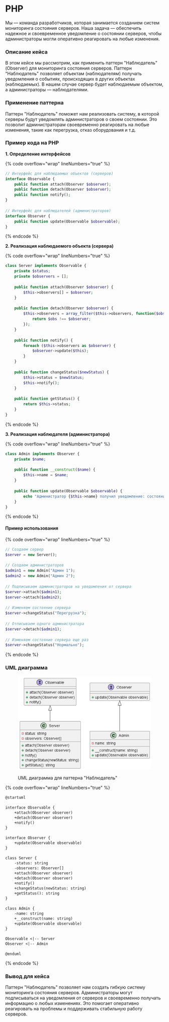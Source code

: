 # PHP

Мы — команда разработчиков, которая занимается созданием систем мониторинга состояния серверов. Наша задача — обеспечить надежное и своевременное уведомление о состоянии серверов, чтобы администраторы могли оперативно реагировать на любые изменения.

### Описание кейса

В этом кейсе мы рассмотрим, как применить паттерн "Наблюдатель" (Observer) для мониторинга состояния серверов. Паттерн "Наблюдатель" позволяет объектам (наблюдателям) получать уведомления о событиях, происходящих в других объектах (наблюдаемых). В нашем случае сервер будет наблюдаемым объектом, а администраторы — наблюдателями.

### Применение паттерна

Паттерн "Наблюдатель" поможет нам реализовать систему, в которой серверы будут уведомлять администраторов о своем состоянии. Это позволит администраторам своевременно реагировать на любые изменения, такие как перегрузка, отказ оборудования и т.д.

### Пример кода на PHP

**1. Определение интерфейсов**

{% code overflow="wrap" lineNumbers="true" %}
```php
// Интерфейс для наблюдаемых объектов (серверов)
interface Observable {
    public function attach(Observer $observer);
    public function detach(Observer $observer);
    public function notify();
}

// Интерфейс для наблюдателей (администраторов)
interface Observer {
    public function update(Observable $observable);
}
```
{% endcode %}

**2. Реализация наблюдаемого объекта (сервера)**

{% code overflow="wrap" lineNumbers="true" %}
```php
class Server implements Observable {
    private $status;
    private $observers = [];

    public function attach(Observer $observer) {
        $this->observers[] = $observer;
    }

    public function detach(Observer $observer) {
        $this->observers = array_filter($this->observers, function($obs) use ($observer) {
            return $obs !== $observer;
        });
    }

    public function notify() {
        foreach ($this->observers as $observer) {
            $observer->update($this);
        }
    }

    public function changeStatus($newStatus) {
        $this->status = $newStatus;
        $this->notify();
    }

    public function getStatus() {
        return $this->status;
    }
}
```
{% endcode %}

**3. Реализация наблюдателя (администратора)**

{% code overflow="wrap" lineNumbers="true" %}
```php
class Admin implements Observer {
    private $name;

    public function __construct($name) {
        $this->name = $name;
    }

    public function update(Observable $observable) {
        echo "Администратор {$this->name} получил уведомление: состояние сервера изменилось на {$observable->getStatus()}\n";
    }
}
```
{% endcode %}

#### Пример использования

{% code overflow="wrap" lineNumbers="true" %}
```php
// Создаем сервер
$server = new Server();

// Создаем администраторов
$admin1 = new Admin("Админ 1");
$admin2 = new Admin("Админ 2");

// Подписываем администраторов на уведомления от сервера
$server->attach($admin1);
$server->attach($admin2);

// Изменяем состояние сервера
$server->changeStatus("Перегрузка");

// Отписываем одного администратора
$server->detach($admin1);

// Изменяем состояние сервера еще раз
$server->changeStatus("Нормально");
```
{% endcode %}

### UML диаграмма

<figure><img src="../../../../../.gitbook/assets/image (2) (1).png" alt=""><figcaption><p>UML диаграмма для паттерна "Наблюдатель"</p></figcaption></figure>

{% code overflow="wrap" lineNumbers="true" %}
```plantuml
@startuml

interface Observable {
    +attach(Observer observer)
    +detach(Observer observer)
    +notify()
}

interface Observer {
    +update(Observable observable)
}

class Server {
    -status: string
    -observers: Observer[]
    +attach(Observer observer)
    +detach(Observer observer)
    +notify()
    +changeStatus(newStatus: string)
    +getStatus(): string
}

class Admin {
    -name: string
    +__construct(name: string)
    +update(Observable observable)
}

Observable <|-- Server
Observer <|-- Admin

@enduml
```
{% endcode %}

### Вывод для кейса

Паттерн "Наблюдатель" позволяет нам создать гибкую систему мониторинга состояния серверов. Администраторы могут подписываться на уведомления от серверов и своевременно получать информацию о любых изменениях. Это помогает оперативно реагировать на проблемы и поддерживать стабильную работу серверов.
